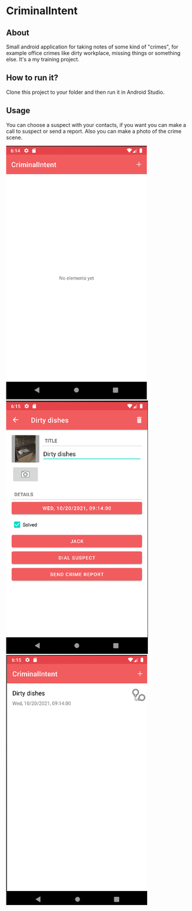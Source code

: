 # CriminalIntent
## About
Small android application for taking notes of some kind of "crimes", 
for example office crimes like dirty workplace, missing things or something else.
It's a my training project.
## How to run it?
Clone this project to your folder and then run it in Android Studio.
## Usage
You can choose a suspect with your contacts, if you want you can make a call to suspect or send a report.
Also you can make a photo of the crime scene.

![Screenshots](https://github.com/johnmarsel/CriminalIntent/raw/master/screenshots/screenshot1.png) ![Screenshots](https://github.com/johnmarsel/CriminalIntent/raw/master/screenshots/screenshot2.png) 
![Screenshots](https://github.com/johnmarsel/CriminalIntent/raw/master/screenshots/screenshot3.png) 
